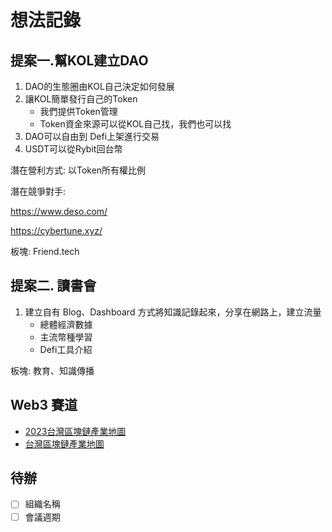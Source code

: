 # 想法記錄
## 提案一.幫KOL建立DAO

1. DAO的生態圈由KOL自己決定如何發展
2. 讓KOL簡單發行自己的Token
    - 我們提供Token管理
	- Token資金來源可以從KOL自己找，我們也可以找
3. DAO可以自由到 Defi上架進行交易
4. USDT可以從Rybit回台幣

潛在營利方式: 以Token所有權比例

潛在競爭對手:

https://www.deso.com/

https://cybertune.xyz/

板塊: Friend.tech

## 提案二. 讀書會
1. 建立自有 Blog、Dashboard 方式將知識記錄起來，分享在網路上，建立流量
    - 總體經濟數據
    - 主流幣種學習
    - Defi工具介紹

板塊: 教育、知識傳播

## Web3 賽道
- [2023台灣區塊鏈產業地圖](https://map.bcda.tw/)
- [台灣區塊鏈產業地圖](https://taiwan.blocktempo.com/)

## 待辦
- [ ] 組織名稱
- [ ] 會議週期
